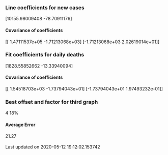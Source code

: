 <h3>Line coefficients for new cases</h3>
[10155.98009408   -78.70911176]
<h4>Covariance of coefficients</h4>
[[ 1.47111537e+05 -1.71213068e+03]
 [-1.71213068e+03  2.02619014e+01]]
<h3>Fit coefficients for daily deaths</h3>
[1828.55852662  -13.33940094]
<h4>Covariance of coefficients</h4>
[[ 1.54518703e+03 -1.73794043e+01]
 [-1.73794043e+01  1.97493232e-01]] <br/>
<h3>Best offset and factor for third graph</h3>
4 18%
<h4>Average Error</h4>
21.27
<br /><br />Last updated on 2020-05-12 19:12:02.153742
